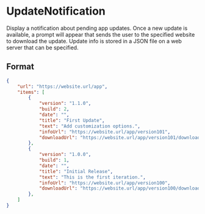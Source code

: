 # UpdateNotification

Display a notification about pending app updates.
Once a new update is available, a prompt will appear that sends the user to the specified website to download the update.
Update info is stored in a JSON file on a web server that can be specified.

## Format

```json
{
	"url": "https://website.url/app",
	"items": [
		{
			"version": "1.1.0",
			"build": 2,
			"date": "",
			"title": "First Update",
			"text": "Add customization options.",
			"infoUrl": "https://website.url/app/version101",
			"downloadUrl": "https://website.url/app/version101/download"
		},
		{
			"version": "1.0.0",
			"build": 1,
			"date": "",
			"title": "Initial Release",
			"text": "This is the first iteration.",
			"infoUrl": "https://website.url/app/version100",
			"downloadUrl": "https://website.url/app/version100/download"
		},
	]
}
```
